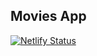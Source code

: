 ## Movies App
[![Netlify Status](https://api.netlify.com/api/v1/badges/139fee67-c02c-46cb-8932-6fbd25e3191e/deploy-status)](https://app.netlify.com/sites/reactmoviesapp/deploys)
